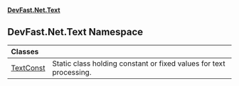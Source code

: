 #### [DevFast.Net.Text](index.md 'index')

## DevFast.Net.Text Namespace

| Classes | |
| :--- | :--- |
| [TextConst](DevFast.Net.Text.TextConst.md 'DevFast.Net.Text.TextConst') | Static class holding constant or fixed values for text processing. |
